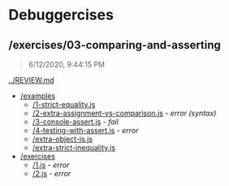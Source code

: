 # Debuggercises 

## /exercises/03-comparing-and-asserting 

> 6/12/2020, 9:44:15 PM 

[../REVIEW.md](../REVIEW.md)

- [/examples](./examples/REVIEW.md)
  - [/1-strict-equality.js](./examples/REVIEW.md#1-strict-equalityjs)  
  - [/2-extra-assignment-vs-comparison.js](./examples/REVIEW.md#2-extra-assignment-vs-comparisonjs) - _error (syntax)_ 
  - [/3-console-assert.js](./examples/REVIEW.md#3-console-assertjs) - _fail_ 
  - [/4-testing-with-assert.js](./examples/REVIEW.md#4-testing-with-assertjs) - _error_ 
  - [/extra-object-is.js](./examples/REVIEW.md#extra-object-isjs)  
  - [/extra-strict-inequality.js](./examples/REVIEW.md#extra-strict-inequalityjs)  
- [/exercises](./exercises/REVIEW.md)
  - [/1.js](./exercises/REVIEW.md#1js) - _error_ 
  - [/2.js](./exercises/REVIEW.md#2js) - _error_ 

